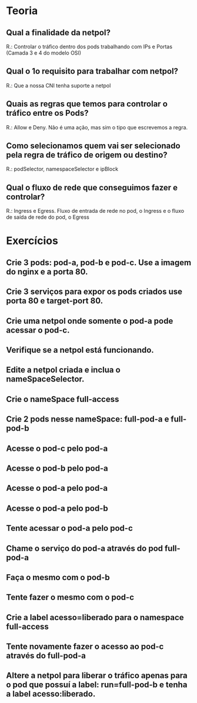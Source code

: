 # Teoria

## Qual a finalidade da netpol?
R.: Controlar o tráfico dentro dos pods trabalhando com IPs e Portas (Camada 3 e 4 do modelo OSI)

## Qual o 1o requisito para trabalhar com netpol?
R.: Que a nossa CNI tenha suporte a netpol

## Quais as regras que temos para controlar o tráfico entre os Pods?
R.: Allow e Deny. Não é uma ação, mas sim o tipo que escrevemos a regra.

## Como selecionamos quem vai ser selecionado pela regra de tráfico de origem ou destino?
R.: podSelector, namespaceSelector e ipBlock

## Qual o fluxo de rede que conseguimos fazer e controlar?
R.: Ingress e Egress. Fluxo de entrada de rede no pod, o Ingress e o fluxo de saída de rede do pod, o Egress

# Exercícios 

## Crie 3 pods: pod-a, pod-b e pod-c. Use a imagem do nginx e a porta 80.

## Crie 3 serviços para expor os pods criados use porta 80 e target-port 80.

## Crie uma netpol onde somente o pod-a pode acessar o pod-c.

## Verifique se a netpol está funcionando.

## Edite a netpol criada e inclua o nameSpaceSelector.

## Crie o nameSpace full-access

## Crie 2 pods nesse nameSpace: full-pod-a e full-pod-b

## Acesse o pod-c pelo pod-a

## Acesse o pod-b pelo pod-a

## Acesse o pod-a pelo pod-a

## Acesse o pod-a pelo pod-b

## Tente acessar o pod-a pelo pod-c

## Chame o serviço do pod-a através do pod full-pod-a

## Faça o mesmo com o pod-b

## Tente fazer o mesmo com o pod-c

## Crie a label acesso=liberado para o namespace full-access

## Tente novamente fazer o acesso ao pod-c através do full-pod-a

## Altere a netpol para liberar o tráfico apenas para o pod que possuí a label: run=full-pod-b e tenha a label acesso:liberado.

